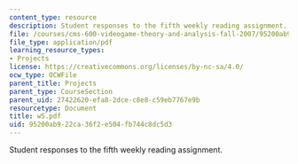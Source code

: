 ```yaml
---
content_type: resource
description: Student responses to the fifth weekly reading assignment.
file: /courses/cms-600-videogame-theory-and-analysis-fall-2007/95200ab922ca36f2e504fb744c8dc5d3_w5.pdf
file_type: application/pdf
learning_resource_types:
- Projects
license: https://creativecommons.org/licenses/by-nc-sa/4.0/
ocw_type: OCWFile
parent_title: Projects
parent_type: CourseSection
parent_uid: 27422620-efa8-2dce-c8e8-c59eb7767e9b
resourcetype: Document
title: w5.pdf
uid: 95200ab9-22ca-36f2-e504-fb744c8dc5d3
---
```

Student responses to the fifth weekly reading assignment.